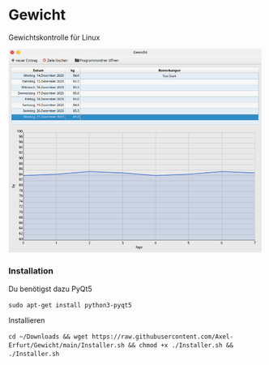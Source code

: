 # Gewicht
Gewichtskontrolle für Linux

<img src="https://raw.githubusercontent.com/Axel-Erfurt/Gewicht/main/screenshot.png" width="500" />

### Installation

Du benötigst dazu PyQt5

```sudo apt-get install python3-pyqt5```

Installieren

```cd ~/Downloads && wget https://raw.githubusercontent.com/Axel-Erfurt/Gewicht/main/Installer.sh && chmod +x ./Installer.sh && ./Installer.sh```


